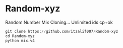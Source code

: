 # Random-xyz
Random Number Mix Cloning... Unlimited ids cp+ok




```python
git clone https://github.com/itzalif007/Random-xyz
cd Random-xyz
python mix.v4
```
````
